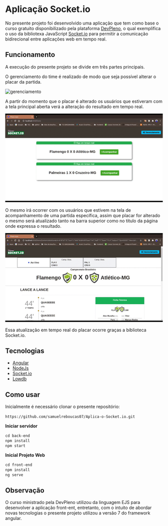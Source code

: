
# Aplicação Socket.io

No presente projeto foi desenvolvido uma aplicação que tem como base o curso gratuito disponibilizado pela plataforma [DevPleno](https://devpleno.com/), o qual exemplifica o uso da bibliotexa JavaScript [Socket.io](https://socket.io/) para permitir a comunicação bidirecional entre aplicações web em tempo real.

## Funcionamento
A execução do presente projeto se divide em três partes principais.

O gerenciamento do time é realizado de modo que seja possível alterar o placar da partida.

![gerenciamento](https://github.com/samuelreboucas07/Placar-ao-vivo/blob/master/assets/gerenciamento.gif)

A partir do momento que o placar é alterado os usuários que estiveram com a tela principal aberta verá a alteração do resultado em tempo real.

![home](https://github.com/samuelreboucas07/Placar-ao-vivo/blob/master/assets/main.gif)

O mesmo irá ocorrer com os usuários que estivem na tela de acompanhamento de uma partida específica, assim que placar for alterado o mesmo será atualizado tanto na barra superior como no titulo da página onde expressa o resultado.

![detalhes](https://github.com/samuelreboucas07/Placar-ao-vivo/blob/master/assets/detalhes.gif)

Essa atualização em tempo real do placar ocorre graças a biblioteca Socket.io.

## Tecnologias

* [Angular](https://angular.io/)
* [NodeJs](https://nodejs.org/en/)
* [Socket.io](https://socket.io/)
* [Lowdb](https://github.com/typicode/lowdb)
## Como usar

Inicialmente é necessário clonar o presente repositório:

``` https://github.com/samuelreboucas07/Aplica-o-Socket.io.git ```

**Iniciar servidor** 
```
cd back-end
npm install 
npm start
```
**Inicial Projeto Web**
```
cd front-end
npm install 
ng serve
```

## Observação

O curso ministrado pela DevPleno utilizou da linguagem EJS para desenvolver a aplicação front-ent, entretanto, com o intuito de abordar novas tecnologias o presente projeto utilizou a versão 7 do framework angular.